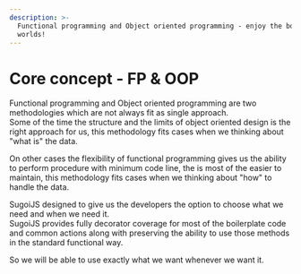 ```yaml
---
description: >-
  Functional programming and Object oriented programming - enjoy the both
  worlds!
---
```


# Core concept - FP & OOP

Functional programming and Object oriented programming are two methodologies which are not always fit as single approach.  
Some of the time the structure and the limits of object oriented design is the right approach for us, this methodology fits cases when we thinking about "what is" the data.

On other cases the flexibility of functional programming gives us the ability to perform procedure with minimum code line, the is most of the easier to maintain, this methodology fits cases when we thinking about "how" to handle the data.

SugoiJS designed to give us the developers the option to choose what we need and when we need it.   
SugoiJS provides fully decorator coverage for most of the boilerplate code and common actions along with preserving the ability to use those methods in the standard functional way.

So we will be able to use exactly what we want whenever we want it.

